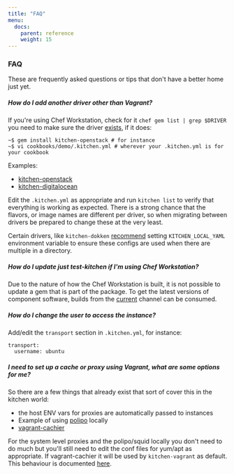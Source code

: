 ```yaml
---
title: "FAQ"
menu:
  docs:
    parent: reference
    weight: 15
---
```


### FAQ

These are frequently asked questions or tips that don't have a better home just yet.

##### How do I add another driver other than Vagrant?

If you're using Chef Workstation, check for it `chef gem list | grep $DRIVER` you need to make sure the driver [exists](https://github.com/test-kitchen/test-kitchen/blob/master/ECOSYSTEM.md),
if it does:

~~~
~$ gem install kitchen-openstack # for instance
~$ vi cookbooks/demo/.kitchen.yml # wherever your .kitchen.yml is for your cookbook
~~~

Examples:

- [kitchen-openstack](https://github.com/test-kitchen/kitchen-openstack#minimum-configuration)
- [kitchen-digitalocean](https://github.com/test-kitchen/kitchen-digitalocean#installation-and-setup)

Edit the `.kitchen.yml` as appropriate and run `kitchen list` to verify that everything
is working as expected. There is a strong chance that the flavors, or
image names are different per driver, so when migrating between drivers be prepared
to change these at the very least.

Certain drivers, like `kitchen-dokken` [recommend](https://github.com/test-kitchen/kitchen-dokken#usage) setting `KITCHEN_LOCAL_YAML` environment variable to ensure these configs are used when there are multiple in a directory.

##### How do I update just test-kitchen if I'm using Chef Workstation?

Due to the nature of how the Chef Workstation is built, it is not possible to update a gem that is part of the package. To get the latest versions of component software, builds from the [current](https://downloads.chef.io/chefdk/current) channel can be consumed.

##### How do I change the user to access the instance?

Add/edit the `transport` section in `.kitchen.yml`, for instance:

~~~
transport:
  username: ubuntu
~~~

##### I need to set up a cache or proxy using Vagrant, what are some options for me?

So there are a few things that already exist that sort of cover this in the kitchen world:

- the host ENV vars for proxies are automatically passed to instances
- Example of using [polipo](https://gist.github.com/fnichol/7551540) locally
- [vagrant-cachier](https://github.com/fgrehm/vagrant-cachier)

For the system level proxies and the polipo/squid locally you don't need to do much but you'll still need to edit the conf files for yum/apt as appropriate. If vagrant-cachier it will be used by `kitchen-vagrant` as default. This behaviour is documented [here](https://github.com/test-kitchen/kitchen-vagrant#-cachier).
